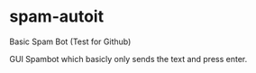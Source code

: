 # spam-autoit
Basic Spam Bot (Test for Github)

GUI Spambot which basicly only sends the text and press enter.
